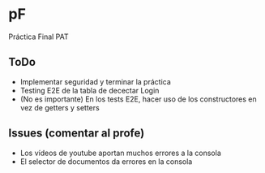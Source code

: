 # pF
Práctica Final PAT

## ToDo

- Implementar seguridad y terminar la práctica
- Testing E2E de la tabla de decectar Login
- (No es importante) En los tests E2E, hacer uso de los constructores en vez de getters y setters

## Issues (comentar al profe)

- Los vídeos de youtube aportan muchos errores a la consola
- El selector de documentos da errores en la consola